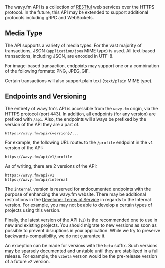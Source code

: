The wavy.fm API is a collection of [RESTful](https://en.wikipedia.org/wiki/Representational_state_transfer) web services
over the HTTPS protocol. In the future, this API may be extended to support additional protocols including gRPC and
WebSockets.


## Media Type

The API supports a variety of media types. For the vast majority of transactions, JSON (`application/json` MIME type)
is used. All text-based transactions, including JSON, are encoded in UTF-8.

For image-based transaction, endpoints may support one or a combination of the following formats: PNG, JPEG, GIF.

Certain transactions will also support plain text (`text/plain` MIME type).

## Endpoints and Versioning

The entirety of wavy.fm's API is accessible from the `wavy.fm` origin, via the HTTPS protocol (port 443). In addition,
all endpoints (for any version) are prefixed with `/api`. Also, the endpoints will always be prefixed by
the version of the API they are a part of.

```
https://wavy.fm/api/{version}/...
```

For example, the following URL routes to the `/profile` endpoint in the `v1` version of the API:

```
https://wavy.fm/api/v1/profile
```

As of writing, there are 2 versions of the API:

```
https://wavy.fm/api/v1
https://wavy.fm/api/internal
```

The `internal` version is reserved for undocumented endpoints with the purpose of enhancing the wavy.fm website. There
may be additional restrictions in the [Developer Terms of Service](../intro/terms) in regards to the Internal version.
For example, you may not be able to develop a certain types of projects using this version.

Finally, the latest version of the API (`v1`) is the recommended one to use in new and existing projects. You should
migrate to new versions as soon as possible to prevent disruptions in your application. While we try to preserve
backwards-compatibility, we do not guarantee it.

An exception can be made for versions with the `beta` suffix. Such versions may be sparsely documented and unstable
until they are stabilized in a full release. For example, the `v2beta` version would be the pre-release version of a
future `v2` version.
